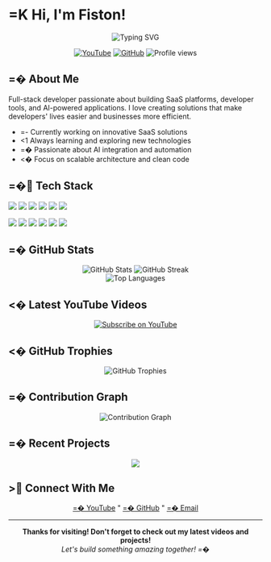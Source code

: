 # =K Hi, I'm Fiston!

<div align="center">
  <img src="https://readme-typing-svg.herokuapp.com?font=Fira+Code&pause=1000&color=2E9EF7&center=true&vCenter=true&width=435&lines=Full-Stack+Developer;SaaS+Platform+Builder;Developer+Tools+Creator;AI+Application+Engineer" alt="Typing SVG" />
</div>

<p align="center">
  <a href="https://youtube.com/@root-plat"><img src="https://img.shields.io/badge/YouTube-FF0000?style=for-the-badge&logo=youtube&logoColor=white" alt="YouTube"/></a>
  <a href="https://github.com/fiston"><img src="https://img.shields.io/badge/GitHub-100000?style=for-the-badge&logo=github&logoColor=white" alt="GitHub"/></a>
  <img src="https://komarev.com/ghpvc/?username=fiston&label=Profile%20views&color=0e75b6&style=for-the-badge" alt="Profile views" />
</p>

## =� About Me

Full-stack developer passionate about building SaaS platforms, developer tools, and AI-powered applications. I love creating solutions that make developers' lives easier and businesses more efficient.

- =- Currently working on innovative SaaS solutions
- <1 Always learning and exploring new technologies
- =� Passionate about AI integration and automation
- <� Focus on scalable architecture and clean code

## =� Tech Stack

<p align="left">
  <img src="https://img.shields.io/badge/JavaScript-F7DF1E?style=for-the-badge&logo=javascript&logoColor=black" />
  <img src="https://img.shields.io/badge/TypeScript-007ACC?style=for-the-badge&logo=typescript&logoColor=white" />
  <img src="https://img.shields.io/badge/Python-3776AB?style=for-the-badge&logo=python&logoColor=white" />
  <img src="https://img.shields.io/badge/React-20232A?style=for-the-badge&logo=react&logoColor=61DAFB" />
  <img src="https://img.shields.io/badge/Node.js-43853D?style=for-the-badge&logo=node.js&logoColor=white" />
  <img src="https://img.shields.io/badge/Next.js-000000?style=for-the-badge&logo=next.js&logoColor=white" />
</p>

<p align="left">
  <img src="https://img.shields.io/badge/PostgreSQL-316192?style=for-the-badge&logo=postgresql&logoColor=white" />
  <img src="https://img.shields.io/badge/MongoDB-4EA94B?style=for-the-badge&logo=mongodb&logoColor=white" />
  <img src="https://img.shields.io/badge/Redis-DC382D?style=for-the-badge&logo=redis&logoColor=white" />
  <img src="https://img.shields.io/badge/Docker-2496ED?style=for-the-badge&logo=docker&logoColor=white" />
  <img src="https://img.shields.io/badge/AWS-232F3E?style=for-the-badge&logo=amazon-aws&logoColor=white" />
  <img src="https://img.shields.io/badge/Git-F05032?style=for-the-badge&logo=git&logoColor=white" />
</p>

## =� GitHub Stats

<div align="center">
  <img src="https://github-readme-stats.vercel.app/api?username=fiston&show_icons=true&theme=tokyonight&hide_border=true" alt="GitHub Stats" />
  <img src="https://github-readme-streak-stats.herokuapp.com/?user=fiston&theme=tokyonight&hide_border=true" alt="GitHub Streak" />
</div>

<div align="center">
  <img src="https://github-readme-stats.vercel.app/api/top-langs/?username=fiston&layout=compact&theme=tokyonight&hide_border=true" alt="Top Languages" />
</div>

## <� Latest YouTube Videos

<!-- YOUTUBE:START -->
<!-- YOUTUBE:END -->

<p align="center">
  <a href="https://youtube.com/@root-plat">
    <img src="https://img.shields.io/badge/Subscribe-FF0000?style=for-the-badge&logo=youtube&logoColor=white" alt="Subscribe on YouTube"/>
  </a>
</p>

## <� GitHub Trophies

<div align="center">
  <img src="https://github-profile-trophy.vercel.app/?username=fiston&theme=tokyonight&no-frame=true&row=1&column=7" alt="GitHub Trophies" />
</div>

## =� Contribution Graph

<div align="center">
  <img src="https://github-readme-activity-graph.vercel.app/graph?username=fiston&theme=tokyo-night&hide_border=true" alt="Contribution Graph" />
</div>

## =� Recent Projects

<div align="center">
  <a href="https://github.com/fiston">
    <img src="https://github-readme-stats.vercel.app/api/pin/?username=fiston&repo=fiston&theme=tokyonight&hide_border=true" />
  </a>
</div>

## > Connect With Me

<p align="center">
  <a href="https://youtube.com/@root-plat">=� YouTube</a> "
  <a href="https://github.com/fiston">=� GitHub</a> "
  <a href="mailto:fiston.turner@outlook.com">=� Email</a>
</p>

---

<div align="center">
  <b>Thanks for visiting! Don't forget to check out my latest videos and projects!</b>
  <br>
  <i>Let's build something amazing together! =�</i>
</div>
